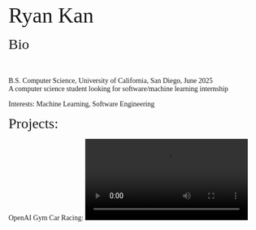 <span style="font-family:Times New Roman; font-size:3em;">Ryan Kan </span>
<br>
<br>
<span style="font-family:Times New Roman; font-size:2em;">Bio </span>

<br>
<br>
<span style="font-family:Times New Roman; font-size:1em;">B.S. Computer Science, University of California, San Diego, June 2025</span>

<br>
<span style="font-family:Times New Roman; font-size:1em;">A computer science student looking for software/machine learning internship</span>

<br>

<span style="font-family:Times New Roman; font-size:1em;">Interests: Machine Learning, Software Engineering</span>

<span style="font-family:Times New Roman; font-size:2em;">Projects: </span> 


<span style="font-family:Times New Roman; font-size:1em;">OpenAI Gym Car Racing: </span> 
<video width="320" heigh = "320" controls> 
    <source src = "car_racing.mp4" type="video/mp4">
</video>
<br>

